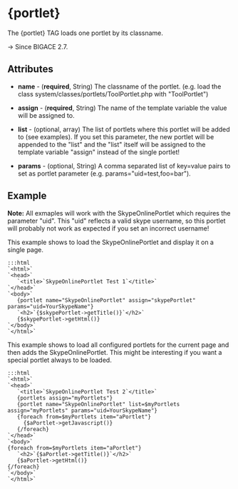 # {portlet}

The {portlet} TAG loads one portlet by its classname.

-> Since BIGACE 2.7.

## Attributes


*  **name** - (__required__, String)
    The classname of the portlet. (e.g. load the class system/classes/portlets/ToolPortlet.php  with "ToolPortlet")

*  **assign** - (__required__, String)
    The name of the template variable the value will be assigned to. 

*  **list** - (optional, array)
    The list of portlets where this portlet will be added to (see examples). If you set this parameter, the new portlet will be appended to the "list" and the "list" itself will be assigned to the template variable "assign" instead of the single portlet!

*  **params** - (optional, String)
    A comma separated list of key=value pairs to set as portlet parameter (e.g. params="uid=test,foo=bar").

## Example

**Note:** All exmaples will work with the SkypeOnlinePortlet which requires the parameter "uid". This "uid" reflects a valid skype username, so this portlet will probably not work as expected if you set an incorrect username! 

This example shows to load the SkypeOnlinePortlet and display it on a single page.

	:::html
	`<html>`
	`<head>`
	   `<title>`SkypeOnlinePortlet Test 1`</title>`
	`</head>`
	`<body>`
	   {portlet name="SkypeOnlinePortlet" assign="skypePortlet" params="uid=YourSkypeName"}
	   `<h2>`{$skypePortlet->getTitle()}`</h2>`
	   {$skypePortlet->getHtml()}
	`</body>`
	`</html>`


This example shows to load all configured portlets for the current page and then adds the SkypeOnlinePortlet. This might be interesting if you want a special portlet always to be loaded.

	:::html
	`<html>`
	`<head>`
	   `<title>`SkypeOnlinePortlet Test 2`</title>`
	   {portlets assign="myPortlets"}
	   {portlet name="SkypeOnlinePortlet" list=$myPortlets assign="myPortlets" params="uid=YourSkypeName"}
	   {foreach from=$myPortlets item="aPortlet"}
	     {$aPortlet->getJavascript()}
	   {/foreach}
	`</head>`
	`<body>`
	{foreach from=$myPortlets item="aPortlet"}
	   `<h2>`{$aPortlet->getTitle()}`</h2>`
	   {$aPortlet->getHtml()}
	{/foreach}
	`</body>`
	`</html>`



